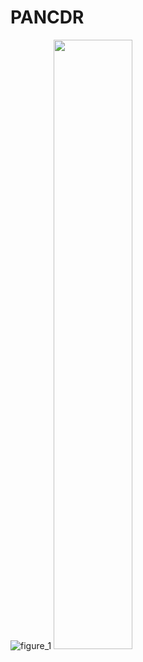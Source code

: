 # PANCDR

![figure_1](https://user-images.githubusercontent.com/44110710/232650093-57449f95-894e-459b-a552-e3cc9d0031ff.jpg)
<img src="[이미지주소.png](https://user-images.githubusercontent.com/44110710/232650093-57449f95-894e-459b-a552-e3cc9d0031ff.jpg)" width="50%"/>
